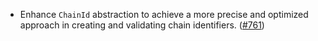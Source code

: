 - Enhance `ChainId` abstraction to achieve a more precise and optimized
  approach in creating and validating chain identifiers.
  ([#761](https://github.com/cosmos/ibc-rs/issues/761))
